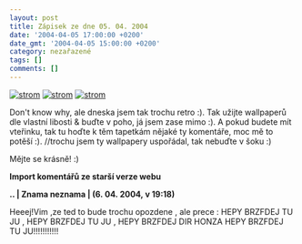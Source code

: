 ```yaml
---
layout: post
title: Zápisek ze dne 05. 04. 2004
date: '2004-04-05 17:00:00 +0200'
date_gmt: '2004-04-05 15:00:00 +0200'
category: nezařazené
tags: []
comments: []
---
```

<div >  <a href="wallpaper.php"><img alt="strom" src="%base_url%/assets/old-images/retro1.jpg"></a>  <a href="wallpaper.php"><img alt="strom" src="%base_url%/assets/old-images/retro2.jpg"></a>  <a href="wallpaper.php"><img alt="strom" src="%base_url%/assets/old-images/retro3.jpg"></a>  </div>
<p>Don't know why, ale dneska jsem tak trochu retro :). Tak užijte wallpaperů dle vlastní libosti &amp;  buďte v poho, já jsem zase mimo :). A pokud budete mít vteřinku, tak tu hoďte k těm tapetkám nějaké  ty komentáře, moc mě to potěší :). //trochu jsem ty wallpapery uspořádal, tak nebuďte v šoku :)</p>
<p>Mějte se krásně! :)</p>
<div class="import-komentaru">
<p><strong>Import komentářů ze starší verze webu</strong></p>
<div class="comment">
<p style="font-weight:bold"><span class="compredmet">..</span> | <span class="comname">Znama neznama</span> | (6.&nbsp;04.&nbsp;2004,&nbsp;v&nbsp;19:18)</p>
<p>Heeej!Vim ,ze ted to bude trochu opozdene , ale prece : HEPY BRZFDEJ TU JU , HEPY BRZFDEJ TU JU , HEPY BRZFDEJ DIR HONZA HEPY BRZFDEJ TU JU!!!!!!!!!!! </p>
</div>
</div>
